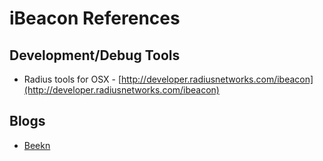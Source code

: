 iBeacon References
=======

## Development/Debug Tools
* Radius tools for OSX - [http://developer.radiusnetworks.com/ibeacon](http://developer.radiusnetworks.com/ibeacon)

## Blogs
* [Beekn](http://beekn.net/)
